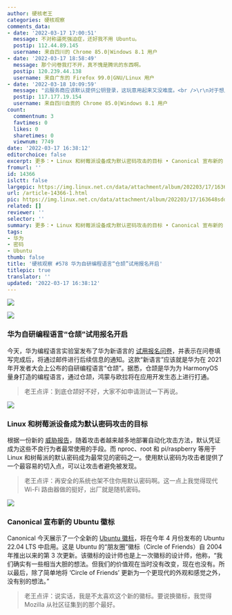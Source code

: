 ```yaml
---
author: 硬核老王
categories: 硬核观察
comments_data:
- date: '2022-03-17 17:00:51'
  message: 不对称逼死强迫症，还好我不用 Ubuntu。
  postip: 112.44.89.145
  username: 来自四川的 Chrome 85.0|Windows 8.1 用户
- date: '2022-03-17 18:58:49'
  message: 那个问卷我打不开，真不愧是腾讯的东西啊。
  postip: 120.239.44.138
  username: 来自广东的 Firefox 99.0|GNU/Linux 用户
- date: '2022-03-18 10:09:59'
  message: "云服务商应该默认提供公钥登录，这玩意用起来又没难度。<br />\r\n对于想用密码的，提供一个可选项给用户就是了。"
  postip: 117.177.19.154
  username: 来自四川自贡的 Chrome 85.0|Windows 8.1 用户
count:
  commentnum: 3
  favtimes: 0
  likes: 0
  sharetimes: 0
  viewnum: 7749
date: '2022-03-17 16:38:12'
editorchoice: false
excerpt: 更多：• Linux 和树莓派设备成为默认密码攻击的目标 • Canonical 宣布新的 Ubuntu 徽标
fromurl: ''
id: 14366
islctt: false
largepic: https://img.linux.net.cn/data/attachment/album/202203/17/163648sdde3dzl3h3y33vi.jpg
url: /article-14366-1.html
pic: https://img.linux.net.cn/data/attachment/album/202203/17/163648sdde3dzl3h3y33vi.jpg.thumb.jpg
related: []
reviewer: ''
selector: ''
summary: 更多：• Linux 和树莓派设备成为默认密码攻击的目标 • Canonical 宣布新的 Ubuntu 徽标
tags:
- 华为
- 密码
- Ubuntu
thumb: false
title: '硬核观察 #578 华为自研编程语言“仓颉”试用报名开启'
titlepic: true
translator: ''
updated: '2022-03-17 16:38:12'
---
```


![](/data/attachment/album/202203/17/163648sdde3dzl3h3y33vi.jpg)


![](/data/attachment/album/202203/17/163702uhyil59mffpppj9l.jpg)


### 华为自研编程语言“仓颉”试用报名开启


今天，华为编程语言实验室发布了华为新语言的 [试用报名问卷](https://www.cnbeta.com/articles/tech/1247757.htm)，并表示在问卷填写完成后，将通过邮件进行后续信息的通知。这款“新语言”应该就是华为在 2021 年开发者大会上公布的自研编程语言“仓颉”。据悉，仓颉是华为为 HarmonyOS 量身打造的编程语言，通过仓颉，鸿蒙与欧拉将在应用开发生态上进行打通。



> 
> 老王点评：到底仓颉好不好，大家不如申请测试一下再说。
> 
> 
> 


![](/data/attachment/album/202203/17/163715h0xef68llb0xl9lu.jpg)


### Linux 和树莓派设备成为默认密码攻击的目标


根据一份新的 [威胁报告](https://www.helpnetsecurity.com/2022/03/16/attackers-using-default-credentials/)，随着攻击者越来越多地部署自动化攻击方法，默认凭证成为这些不良行为者最常使用的手段。而 nproc、root 和 pi/raspberry 等用于 Linux 和树莓派的默认密码成为最常见的密码之一。使用默认密码为攻击者提供了一个最容易的切入点，可以让攻击者避免被发现。



> 
> 老王点评：再安全的系统也架不住你用默认密码啊。这一点上我觉得现代 Wi-Fi 路由器做的挺好，出厂就是随机密码。
> 
> 
> 


![](/data/attachment/album/202203/17/163740e7i4h0l3730tgh0u.jpg)


### Canonical 宣布新的 Ubuntu 徽标


Canonical 今天展示了一个全新的 [Ubuntu 徽标](https://www.omgubuntu.co.uk/2022/03/ubuntu-has-a-brand-new-logo)，将在今年 4 月份发布的 Ubuntu 22.04 LTS 中启用。这是 Ubuntu 的“朋友圈”徽标（Circle of Friends）自 2004 年推出以来的第 3 次更新。该徽标的设计师也是上一次徽标的设计师，他称，“我们确实有一些相当大胆的想法。但我们的价值观在当时没有改变，现在也没有。所以最后，除了简单地将 ‘Circle of Friends’ 更新为一个更现代的外观和感觉之外，没有别的想法。”



> 
> 老王点评：说实话，我是不太喜欢这个新的徽标。要说换徽标，我觉得 Mozilla 从社区征集到的那个最好。
> 
> 
>